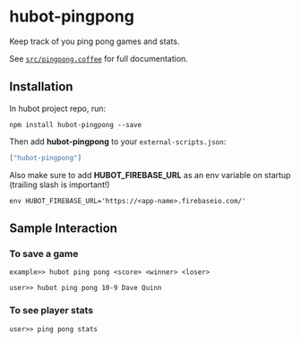 # hubot-pingpong

Keep track of you ping pong games and stats.

See [`src/pingpong.coffee`](src/pingpong.coffee) for full documentation.

## Installation

In hubot project repo, run:

`npm install hubot-pingpong --save`

Then add **hubot-pingpong** to your `external-scripts.json`:

```json
["hubot-pingpong"]
```
Also make sure to add **HUBOT_FIREBASE_URL** as an env variable on startup (trailing slash is important!)
```
env HUBOT_FIREBASE_URL='https://<app-name>.firebaseio.com/'
```
## Sample Interaction

### To save a game
```
example>> hubot ping pong <score> <winner> <loser> 

user>> hubot ping pong 10-9 Dave Quinn
```

### To see player stats
```
user>> ping pong stats
```
